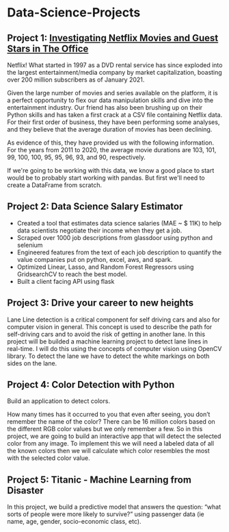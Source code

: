 # Data-Science-Projects

## Project 1: [Investigating Netflix Movies and Guest Stars in The Office](https://app.datacamp.com/workspace/w/36c1c052-ae58-4bf7-96cb-cbf58deb27f0)

Netflix! What started in 1997 as a DVD rental service has since exploded into the largest entertainment/media company by market capitalization, boasting over 200 million subscribers as of January 2021.

Given the large number of movies and series available on the platform, it is a perfect opportunity to flex our data manipulation skills and dive into the entertainment industry. Our friend has also been brushing up on their Python skills and has taken a first crack at a CSV file containing Netflix data. For their first order of business, they have been performing some analyses, and they believe that the average duration of movies has been declining.

As evidence of this, they have provided us with the following information. For the years from 2011 to 2020, the average movie durations are 103, 101, 99, 100, 100, 95, 95, 96, 93, and 90, respectively.

If we're going to be working with this data, we know a good place to start would be to probably start working with pandas. But first we'll need to create a DataFrame from scratch. 


## Project 2: Data Science Salary Estimator

* Created a tool that estimates data science salaries (MAE ~ $ 11K) to help data scientists negotiate their income when they get a job.
* Scraped over 1000 job descriptions from glassdoor using python and selenium
* Engineered features from the text of each job description to quantify the value companies put on python, excel, aws, and spark.
* Optimized Linear, Lasso, and Random Forest Regressors using GridsearchCV to reach the best model.
* Built a client facing API using flask

## Project 3: Drive your career to new heights 

Lane Line detection is a critical component for self driving cars and also for computer vision in general. This concept is used to describe the path for self-driving cars and to avoid the risk of getting in another lane.
In this project will be builded a machine learning project to detect lane lines in real-time. I will do this using the concepts of computer vision using OpenCV library. To detect the lane we have to detect the white markings on both sides on the lane.

## Project 4: Color Detection with Python

Build an application to detect colors.

How many times has it occurred to you that even after seeing, you don’t remember the name of the color? There can be 16 million colors based on the different RGB color values but we only remember a few. So in this project, we are going to build an interactive app that will detect the selected color from any image. To implement this we will need a labeled data of all the known colors then we will calculate which color resembles the most with the selected color value.

## Project 5: Titanic - Machine Learning from Disaster

In this project, we build a predictive model that answers the question: “what sorts of people were more likely to survive?” using passenger data (ie name, age, gender, socio-economic class, etc).
